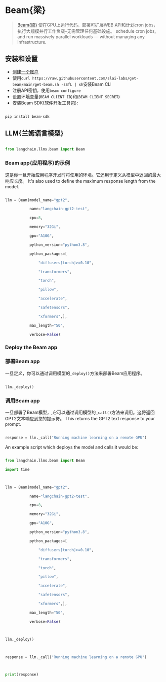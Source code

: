 # Beam{梁}


> [Beam{梁}](https://docs.beam.cloud/introduction) 使在GPU上运行代码，部署可扩展WEB API和计划cron jobs，执行大规模并行工作负载-无需管理任何基础设施。
> schedule cron jobs, and run massively parallel workloads — without managing any infrastructure.

 



## 安装和设置


- [创建一个账户](https://www.beam.cloud/)
- 使用`curl https://raw.githubusercontent.com/slai-labs/get-beam/main/get-beam.sh -sSfL | sh`安装Beam CLI
- 注册API密钥，使用`beam configure`
- 设置环境变量(`BEAM_CLIENT_ID`)和(`BEAM_CLIENT_SECRET`)
- 安装Beam SDK{软件开发工具包}:
```bash

pip install beam-sdk

```



## LLM{兰姆语言模型}




```python

from langchain.llms.beam import Beam

```



### Beam app{应用程序}的示例


这是你一旦开始应用程序开发时将使用的环境。它还用于定义从模型中返回的最大响应长度。
It's also used to define the maximum response length from the model.

```python

llm = Beam(model_name="gpt2",

           name="langchain-gpt2-test",

           cpu=8,

           memory="32Gi",

           gpu="A10G",

           python_version="python3.8",

           python_packages=[

               "diffusers[torch]>=0.10",

               "transformers",

               "torch",

               "pillow",

               "accelerate",

               "safetensors",

               "xformers",],

           max_length="50",

           verbose=False)

```



### Deploy the Beam app

### 部署Beam app
一旦定义，你可以通过调用模型的`_deploy()`方法来部署Beam应用程序。


```python

llm._deploy()

```



### 调用Beam app


一旦部署了Beam模型，,它可以通过调用模型的`_call()`方法来调用。这将返回GPT2文本响应到您的提示符。
This returns the GPT2 text response to your prompt.



```python

response = llm._call("Running machine learning on a remote GPU")

```



An example script which deploys the model and calls it would be:



```python

from langchain.llms.beam import Beam

import time



llm = Beam(model_name="gpt2",

           name="langchain-gpt2-test",

           cpu=8,

           memory="32Gi",

           gpu="A10G",

           python_version="python3.8",

           python_packages=[

               "diffusers[torch]>=0.10",

               "transformers",

               "torch",

               "pillow",

               "accelerate",

               "safetensors",

               "xformers",],

           max_length="50",

           verbose=False)



llm._deploy()



response = llm._call("Running machine learning on a remote GPU")



print(response)

```
